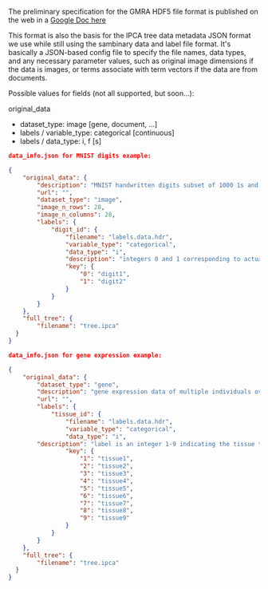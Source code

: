 The preliminary specification for the GMRA HDF5 file format is published
on the web in a [Google Doc here](https://docs.google.com/document/d/1h50SPiZSpFG40TA8OfnBAC2E6csVmbTiOt6ltM3FIfo/pub)

This format is also the basis for the IPCA tree data metadata JSON format
we use while still using the sambinary data and label file format.
It's basically a JSON-based config file to specify the file names, 
data types, and any necessary parameter values, such as original
image dimensions if the data is images, or terms associate with term
vectors if the data are from documents.

Possible values for fields (not all supported, but soon...):

original\_data
- dataset\_type: image [gene, document, ...]
- labels / variable\_type: categorical [continuous]
- labels / data\_type: i, f [s]

```json
data_info.json for MNIST digits example:

{
	"original_data": {
		"description": "MNIST handwritten digits subset of 1000 1s and 2s",
		"url": "",
		"dataset_type": "image",
		"image_n_rows": 28,
		"image_n_columns": 28,
		"labels": {
			"digit_id": {
				"filename": "labels.data.hdr",
				"variable_type": "categorical",
				"data_type": "i",
				"description": "integers 0 and 1 corresponding to actual handwritten digits 1 and 2",
				"key": {
					"0": "digit1",
					"1": "digit2"
				}
			}
		}
	},
	"full_tree": {
		"filename": "tree.ipca"
  }
}

```

```json
data_info.json for gene expression example:

{
	"original_data": {
		"dataset_type": "gene",
		"description": "gene expression data of multiple individuals over 21 genes",
		"url": "",
		"labels": {
			"tissue_id": {
				"filename": "labels.data.hdr",
				"variable_type": "categorical",
				"data_type": "i",
      	"description": "label is an integer 1-9 indicating the tissue type the sample was taken from",
				"key": {
					"1": "tissue1",
					"2": "tissue2",
					"3": "tissue3",
					"4": "tissue4",
					"5": "tissue5",
					"6": "tissue6",
					"7": "tissue7",
					"8": "tissue8",
					"9": "tissue9"
				}
			}
		}
	},
	"full_tree": {
		"filename": "tree.ipca"
  }
}

```
